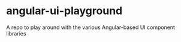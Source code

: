 # angular-ui-playground
A repo to play around with the various Angular-based UI component libraries
